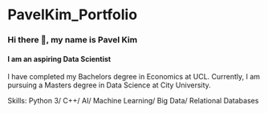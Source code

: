 # PavelKim_Portfolio

### Hi there 👋, my name is Pavel Kim
#### I am an aspiring Data Scientist
I have completed my Bachelors degree in Economics at UCL. Currently, I am pursuing a Masters degree in Data Science at City University. 

Skills: Python 3/ C++/ AI/ Machine Learning/ Big Data/ Relational Databases


